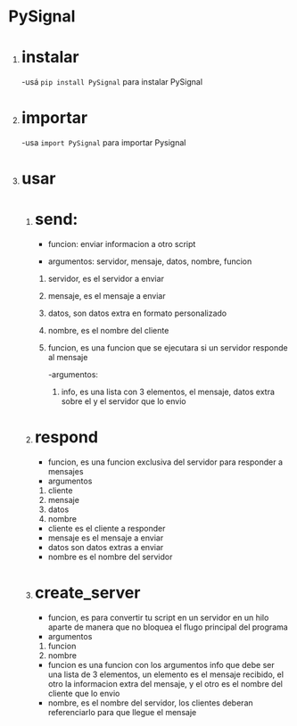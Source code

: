 # PySignal
1. # instalar
    -usá ```pip install PySignal``` para instalar PySignal
2. # importar
    -usa ````import PySignal```` para importar Pysignal
3. # usar
    1. # send:
       - funcion: enviar informacion a otro script
       
       - argumentos: servidor, mensaje, datos, nombre, funcion
       1. servidor, es el servidor a enviar
       2. mensaje, es el mensaje a enviar
       3. datos, son datos extra en formato personalizado
       4. nombre, es el nombre del cliente
       5. funcion, es una funcion que se ejecutara si un servidor responde al mensaje
          
          -argumentos:
          1. info, es una lista con 3 elementos, el mensaje, datos extra sobre el y el servidor que lo envio
      2. # respond
         - funcion, es una funcion exclusiva del servidor para responder a mensajes
         - argumentos
         1. cliente
         2. mensaje
         3. datos
         4. nombre
         - cliente es el cliente a responder
         - mensaje es el mensaje a enviar
         - datos son datos extras a enviar
         - nombre es el nombre del servidor
      2. # create_server
         - funcion, es para convertir tu script en un servidor en un hilo aparte de manera que no bloquea el flugo principal del programa
         - argumentos
         1. funcion
         2. nombre
         - funcion es una funcion con los argumentos info que debe ser una lista de 3 elementos, un elemento es el mensaje recibido, el otro la informacion extra del mensaje, y el otro es el nombre del cliente que lo envio
         - nombre, es el nombre del servidor, los clientes deberan referenciarlo para que llegue el mensaje

